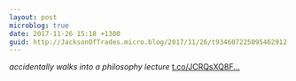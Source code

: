 ```yaml
---
layout: post
microblog: true
date: 2017-11-26 15:18 +1300
guid: http://JacksonOfTrades.micro.blog/2017/11/26/t934607225095462912.html
---
```

*accidentally walks into a philosophy lecture* [t.co/JCRQsXQ8F...](https://t.co/JCRQsXQ8Fm)
